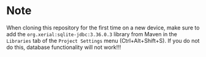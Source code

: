 # Note
When cloning this repository for the first time on a new device, make sure to add the `org.xerial:sqlite-jdbc:3.36.0.3` library from Maven in the `Libraries` tab of the `Project Settings` menu (Ctrl+Alt+Shift+S).
If you do not do this, database functionality will not work!!!
